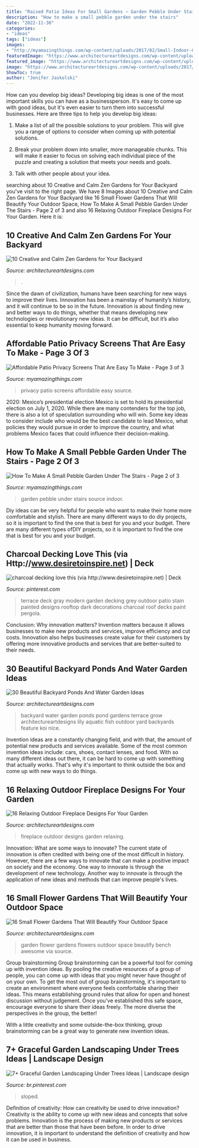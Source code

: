 ```yaml
---
title: "Raised Patio Ideas For Small Gardens ~ Garden Pebble Under Stairs Source Indoor"
description: "How to make a small pebble garden under the stairs"
date: "2022-11-30"
categories:
- "ideas"
tags: ["ideas"]
images:
- "http://myamazingthings.com/wp-content/uploads/2017/02/Small-Indoor-Garden-Design-Ideas-1.jpg"
featuredImage: "https://www.architectureartdesigns.com/wp-content/uploads/2017/03/9-24-630x471.jpg"
featured_image: "https://www.architectureartdesigns.com/wp-content/uploads/2017/03/9-24-630x471.jpg"
image: "https://www.architectureartdesigns.com/wp-content/uploads/2017/03/9-24-630x471.jpg"
ShowToc: true
author: "Jenifer Jaskolski"
---
```



How can you develop big ideas?
Developing big ideas is one of the most important skills you can have as a businessperson. It's easy to come up with good ideas, but it's even easier to turn them into successful businesses. Here are three tips to help you develop big ideas:
1. Make a list of all the possible solutions to your problem. This will give you a range of options to consider when coming up with potential solutions.

2. Break your problem down into smaller, more manageable chunks. This will make it easier to focus on solving each individual piece of the puzzle and creating a solution that meets your needs and goals.

3. Talk with other people about your idea.

	

		
searching about 10 Creative and Calm Zen Gardens for Your Backyard you've visit to the right page. We have 8 Images about 10 Creative and Calm Zen Gardens for Your Backyard like 16 Small Flower Gardens That Will Beautify Your Outdoor Space, How To Make A Small Pebble Garden Under The Stairs - Page 2 of 3 and also 16 Relaxing Outdoor Fireplace Designs For Your Garden. Here it is:
		
    
## 10 Creative And Calm Zen Gardens For Your Backyard

<img loading=lazy src="https://www.architectureartdesigns.com/wp-content/uploads/2019/07/zen-garden-9-630x945.jpg" onerror="this.onerror=null;this.src='https://tse4.mm.bing.net/th?id=OIP.x66bPbxazGgotifFfH1EsgHaLH&amp;pid=15.1';" alt="10 Creative and Calm Zen Gardens for Your Backyard">

_Source: architectureartdesigns.com_

>. 

	

Since the dawn of civilization, humans have been searching for new ways to improve their lives. Innovation has been a mainstay of humanity’s history, and it will continue to be so in the future. Innovation is about finding new and better ways to do things, whether that means developing new technologies or revolutionary new ideas. It can be difficult, but it’s also essential to keep humanity moving forward.

    
## Affordable Patio Privacy Screens That Are Easy To Make - Page 3 Of 3

<img loading=lazy src="http://myamazingthings.com/wp-content/uploads/2017/04/7dc20e33084681f10ac8ccb24c028408.jpg" onerror="this.onerror=null;this.src='https://tse3.mm.bing.net/th?id=OIP.4PvwfuaTnJzhZ015YpovxQHaG3&amp;pid=15.1';" alt="Affordable Patio Privacy Screens That Are Easy To Make - Page 3 of 3">

_Source: myamazingthings.com_

>privacy patio screens affordable easy source. 

	

2020: Mexico’s presidential election
Mexico is set to hold its presidential election on July 1, 2020. While there are many contenders for the top job, there is also a lot of speculation surrounding who will win. Some key ideas to consider include who would be the best candidate to lead Mexico, what policies they would pursue in order to improve the country, and what problems Mexico faces that could influence their decision-making.

    
## How To Make A Small Pebble Garden Under The Stairs - Page 2 Of 3

<img loading=lazy src="http://myamazingthings.com/wp-content/uploads/2017/02/Small-Indoor-Garden-Design-Ideas-1.jpg" onerror="this.onerror=null;this.src='https://tse3.mm.bing.net/th?id=OIP.wwYpN8f3JFy_euZlLZEsRAHaEK&amp;pid=15.1';" alt="How To Make A Small Pebble Garden Under The Stairs - Page 2 of 3">

_Source: myamazingthings.com_

>garden pebble under stairs source indoor. 

	

Diy ideas can be very helpful for people who want to make their home more comfortable and stylish. There are many different ways to do diy projects, so it is important to find the one that is best for you and your budget. There are many different types ofDIY projects, so it is important to find the one that is best for you and your budget.

    
## Charcoal Decking Love This (via Http://www.desiretoinspire.net) | Deck

<img loading=lazy src="https://s-media-cache-ak0.pinimg.com/736x/f8/b8/47/f8b84782f184847f6c2545944dc7e032.jpg" onerror="this.onerror=null;this.src='https://tse1.mm.bing.net/th?id=OIP.EALXLR1nPO2BLHyUoKzFvQHaFj&amp;pid=15.1';" alt="charcoal decking love this (via http://www.desiretoinspire.net) | Deck">

_Source: pinterest.com_

>terrace deck gray modern garden decking grey outdoor patio stain painted designs rooftop dark decorations charcoal roof decks paint pergola. 

	

Conclusion: Why innovation matters?
Invention matters because it allows businesses to make new products and services, improve efficiency and cut costs. Innovation also helps businesses create value for their customers by offering more innovative products and services that are better-suited to their needs.

    
## 30 Beautiful Backyard Ponds And Water Garden Ideas

<img loading=lazy src="http://www.architectureartdesigns.com/wp-content/uploads/2013/04/Backyard-ArchitectureArtDesigns-28.jpg" onerror="this.onerror=null;this.src='https://tse4.mm.bing.net/th?id=OIP.y-M27K5KNthjwuwB-IoL-QHaJQ&amp;pid=15.1';" alt="30 Beautiful Backyard Ponds And Water Garden Ideas">

_Source: architectureartdesigns.com_

>backyard water garden ponds pond gardens terrace grow architectureartdesigns lily aquatic fish outdoor yard backyards feature koi nice. 

	

Invention ideas are a constantly changing field, and with that, the amount of potential new products and services available. Some of the most common invention ideas include: cars, shoes, contact lenses, and food. With so many different ideas out there, it can be hard to come up with something that actually works. That's why it's important to think outside the box and come up with new ways to do things.

    
## 16 Relaxing Outdoor Fireplace Designs For Your Garden

<img loading=lazy src="https://www.architectureartdesigns.com/wp-content/uploads/2014/07/16-Relaxing-Outdoor-Fireplace-Designs-For-Your-Garden-15.jpg" onerror="this.onerror=null;this.src='https://tse1.mm.bing.net/th?id=OIP.4wu4qP8Kdgz3myJ3YyZIXgHaJm&amp;pid=15.1';" alt="16 Relaxing Outdoor Fireplace Designs For Your Garden">

_Source: architectureartdesigns.com_

>fireplace outdoor designs garden relaxing. 

	

Innovation: What are some ways to innovate?
The current state of innovation is often credited with being one of the most difficult in history. However, there are a few ways to innovate that can make a positive impact on society and the economy. One way to innovate is through the development of new technology. Another way to innovate is through the application of new ideas and methods that can improve people's lives.

    
## 16 Small Flower Gardens That Will Beautify Your Outdoor Space

<img loading=lazy src="https://www.architectureartdesigns.com/wp-content/uploads/2017/03/9-24-630x471.jpg" onerror="this.onerror=null;this.src='https://tse2.mm.bing.net/th?id=OIP.3HFTaMTrKBzpHUI2qZ3IXwHaFi&amp;pid=15.1';" alt="16 Small Flower Gardens That Will Beautify Your Outdoor Space">

_Source: architectureartdesigns.com_

>garden flower gardens flowers outdoor space beautify bench awesome via source. 

	

Group brainstorming
Group brainstorming can be a powerful tool for coming up with invention ideas. By pooling the creative resources of a group of people, you can come up with ideas that you might never have thought of on your own.
To get the most out of group brainstorming, it's important to create an environment where everyone feels comfortable sharing their ideas. This means establishing ground rules that allow for open and honest discussion without judgement. Once you've established this safe space, encourage everyone to share their ideas freely. The more diverse the perspectives in the group, the better!

With a little creativity and some outside-the-box thinking, group brainstorming can be a great way to generate new invention ideas.

    
## 7+ Graceful Garden Landscaping Under Trees Ideas | Landscape Design

<img loading=lazy src="https://i.pinimg.com/736x/3c/8f/79/3c8f79c12ffb90ace52ea2f5e34fd4d5.jpg" onerror="this.onerror=null;this.src='https://tse1.mm.bing.net/th?id=OIP.W4Mv0BOB9dVieAYZ9zFqrAHaK8&amp;pid=15.1';" alt="7+ Graceful Garden Landscaping Under Trees Ideas | Landscape design">

_Source: br.pinterest.com_

>sloped. 

	

Definition of creativity: How can creativity be used to drive innovation?
Creativity is the ability to come up with new ideas and concepts that solve problems. Innovation is the process of making new products or services that are better than those that have been before. In order to drive innovation, it is important to understand the definition of creativity and how it can be used in business.


